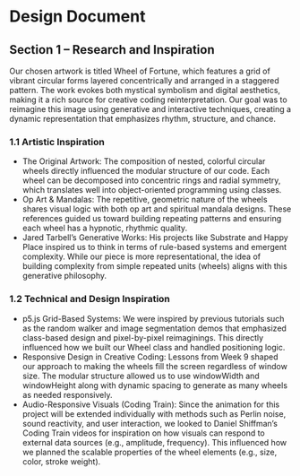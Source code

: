 # Design Document
## Section 1 – Research and Inspiration
Our chosen artwork is titled Wheel of Fortune, which features a grid of vibrant circular forms layered concentrically and arranged in a staggered pattern. The work evokes both mystical symbolism and digital aesthetics, making it a rich source for creative coding reinterpretation. Our goal was to reimagine this image using generative and interactive techniques, creating a dynamic representation that emphasizes rhythm, structure, and chance.

### 1.1 Artistic Inspiration
- The Original Artwork: The composition of nested, colorful circular wheels directly influenced the modular structure of our code. Each wheel can be decomposed into concentric rings and radial symmetry, which translates well into object-oriented programming using classes.
- Op Art & Mandalas: The repetitive, geometric nature of the wheels shares visual logic with both op art and spiritual mandala designs. These references guided us toward building repeating patterns and ensuring each wheel has a hypnotic, rhythmic quality.
- Jared Tarbell’s Generative Works: His projects like Substrate and Happy Place inspired us to think in terms of rule-based systems and emergent complexity. While our piece is more representational, the idea of building complexity from simple repeated units (wheels) aligns with this generative philosophy.

### 1.2 Technical and Design Inspiration
- p5.js Grid-Based Systems: We were inspired by previous tutorials such as the random walker and image segmentation demos that emphasized class-based design and pixel-by-pixel reimaginings. This directly influenced how we built our Wheel class and handled positioning logic.
- Responsive Design in Creative Coding: Lessons from Week 9 shaped our approach to making the wheels fill the screen regardless of window size. The modular structure allowed us to use windowWidth and windowHeight along with dynamic spacing to generate as many wheels as needed responsively.
- Audio-Responsive Visuals (Coding Train): Since the animation for this project will be extended individually with methods such as Perlin noise, sound reactivity, and user interaction, we looked to Daniel Shiffman’s Coding Train videos for inspiration on how visuals can respond to external data sources (e.g., amplitude, frequency). This influenced how we planned the scalable properties of the wheel elements (e.g., size, color, stroke weight).